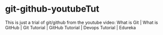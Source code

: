 # git-github-youtubeTut
This is just a trial of git/github from the youtube video: What is Git | What is GitHub | Git Tutorial | GitHub Tutorial | Devops Tutorial | Edureka
